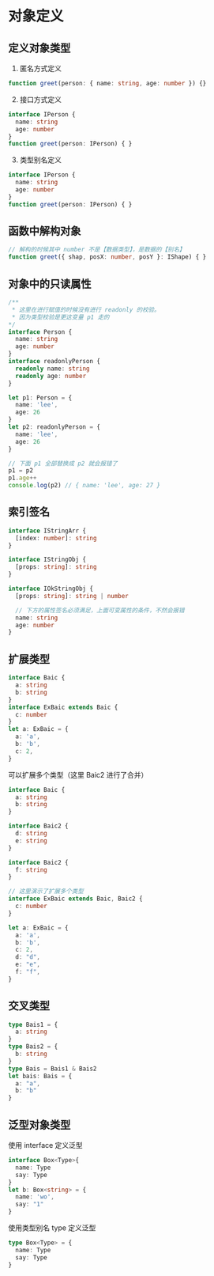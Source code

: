 # 对象定义

## 定义对象类型
1. 匿名方式定义
```ts
function greet(person: { name: string, age: number }) {}
```

2. 接口方式定义
```ts
interface IPerson {
  name: string
  age: number
}
function greet(person: IPerson) { }
```

3. 类型别名定义
```ts
interface IPerson {
  name: string
  age: number
}
function greet(person: IPerson) { }
```


## 函数中解构对象
```ts
// 解构的时候其中 number 不是【数据类型】，是数据的【别名】
function greet({ shap, posX: number, posY }: IShape) { }
```


## 对象中的只读属性
```ts
/**
 * 这里在进行赋值的时候没有进行 readonly 的校验。
 * 因为类型校验是更这变量 p1 走的
*/
interface Person {
  name: string
  age: number
}
interface readonlyPerson {
  readonly name: string
  readonly age: number
}

let p1: Person = {
  name: 'lee',
  age: 26
}
let p2: readonlyPerson = {
  name: 'lee',
  age: 26
}

// 下面 p1 全部替换成 p2 就会报错了
p1 = p2
p1.age++
console.log(p2) // { name: 'lee', age: 27 }
```


## 索引签名
```ts
interface IStringArr {
  [index: number]: string
}

interface IStringObj {
  [props: string]: string
}

interface IOkStringObj {
  [props: string]: string | number

  // 下方的属性签名必须满足，上面可变属性的条件，不然会报错
  name: string 
  age: number
}
```

## 扩展类型
```ts
interface Baic {
  a: string
  b: string
}
interface ExBaic extends Baic {
  c: number
}
let a: ExBaic = {
  a: 'a',
  b: 'b',
  c: 2,
}
```

可以扩展多个类型（这里 Baic2 进行了合并）
```ts
interface Baic {
  a: string
  b: string
}

interface Baic2 {
  d: string
  e: string
}

interface Baic2 {
  f: string
}

// 这里演示了扩展多个类型
interface ExBaic extends Baic, Baic2 {
  c: number
}

let a: ExBaic = {
  a: 'a',
  b: 'b',
  c: 2,
  d: "d",
  e: "e",
  f: "f",
}
```

## 交叉类型
```ts
type Bais1 = {
  a: string
}
type Bais2 = {
  b: string
}
type Bais = Bais1 & Bais2
let bais: Bais = {
  a: "a",
  b: "b"
}
```

## 泛型对象类型
使用 interface 定义泛型
```ts
interface Box<Type>{
  name: Type
  say: Type
}
let b: Box<string> = {
  name: 'wo',
  say: "1"
}
```

使用类型别名 type 定义泛型
```ts
type Box<Type> = {
  name: Type
  say: Type
}
```
